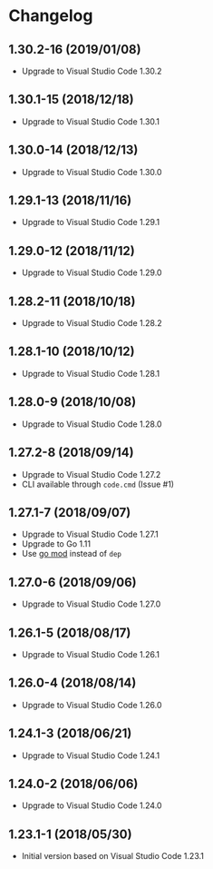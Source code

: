 # Changelog

## 1.30.2-16 (2019/01/08)

* Upgrade to Visual Studio Code 1.30.2

## 1.30.1-15 (2018/12/18)

* Upgrade to Visual Studio Code 1.30.1

## 1.30.0-14 (2018/12/13)

* Upgrade to Visual Studio Code 1.30.0

## 1.29.1-13 (2018/11/16)

* Upgrade to Visual Studio Code 1.29.1

## 1.29.0-12 (2018/11/12)

* Upgrade to Visual Studio Code 1.29.0

## 1.28.2-11 (2018/10/18)

* Upgrade to Visual Studio Code 1.28.2

## 1.28.1-10 (2018/10/12)

* Upgrade to Visual Studio Code 1.28.1

## 1.28.0-9 (2018/10/08)

* Upgrade to Visual Studio Code 1.28.0

## 1.27.2-8 (2018/09/14)

* Upgrade to Visual Studio Code 1.27.2
* CLI available through `code.cmd` (Issue #1)

## 1.27.1-7 (2018/09/07)

* Upgrade to Visual Studio Code 1.27.1
* Upgrade to Go 1.11
* Use [go mod](https://golang.org/cmd/go/#hdr-Module_maintenance) instead of `dep`

## 1.27.0-6 (2018/09/06)

* Upgrade to Visual Studio Code 1.27.0

## 1.26.1-5 (2018/08/17)

* Upgrade to Visual Studio Code 1.26.1

## 1.26.0-4 (2018/08/14)

* Upgrade to Visual Studio Code 1.26.0

## 1.24.1-3 (2018/06/21)

* Upgrade to Visual Studio Code 1.24.1

## 1.24.0-2 (2018/06/06)

* Upgrade to Visual Studio Code 1.24.0

## 1.23.1-1 (2018/05/30)

* Initial version based on Visual Studio Code 1.23.1
